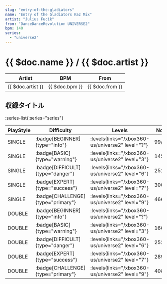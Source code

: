 ```yaml
---
slug: "entry-of-the-gladiators"
name: "Entry of the Gladiators Kaz Mix"
artist: "Julius Fucik"
from: "DanceDanceRevolution UNIVERSE2"
bpm: 140
series:
  - "universe2"
---
```


# {{ $doc.name }} / {{ $doc.artist }}

|Artist|BPM|From|
|------|---|----|
|{{ $doc.artist }}|{{ $doc.bpm }}|{{ $doc.from }}|

## 収録タイトル

:series-list{:series="series"}

|PlayStyle|Difficulty|Levels|Notes|Movie|
|---------|----------|------|-----|-----|
|SINGLE| :badge[BEGINNER]{type="info"}|<div class="field is-grouped is-grouped-multiline"> :levels{links="/xbox360-us/universe2" level="?"}</div>|99/2||
|SINGLE| :badge[BASIC]{type="warning"}|<div class="field is-grouped is-grouped-multiline"> :levels{links="/xbox360-us/universe2" level="3"}</div>|145/22||
|SINGLE| :badge[DIFFICULT]{type="danger"}|<div class="field is-grouped is-grouped-multiline"> :levels{links="/xbox360-us/universe2" level="6"}</div>|251/0||
|SINGLE| :badge[EXPERT]{type="success"}|<div class="field is-grouped is-grouped-multiline"> :levels{links="/xbox360-us/universe2" level="7"}</div>|300/0||
|SINGLE| :badge[CHALLENGE]{type="primary"}|<div class="field is-grouped is-grouped-multiline"> :levels{links="/xbox360-us/universe2" level="9"}</div>|466/0||
|DOUBLE| :badge[BEGINNER]{type="info"}|<div class="field is-grouped is-grouped-multiline"> :levels{links="/xbox360-us/universe2" level="?"}</div>|||
|DOUBLE| :badge[BASIC]{type="warning"}|<div class="field is-grouped is-grouped-multiline"> :levels{links="/xbox360-us/universe2" level="3"}</div>|166/8||
|DOUBLE| :badge[DIFFICULT]{type="danger"}|<div class="field is-grouped is-grouped-multiline"> :levels{links="/xbox360-us/universe2" level="6"}</div>|252/0||
|DOUBLE| :badge[EXPERT]{type="success"}|<div class="field is-grouped is-grouped-multiline"> :levels{links="/xbox360-us/universe2" level="7"}</div>|289/24||
|DOUBLE| :badge[CHALLENGE]{type="primary"}|<div class="field is-grouped is-grouped-multiline"> :levels{links="/xbox360-us/universe2" level="9"}</div>|408/3||
